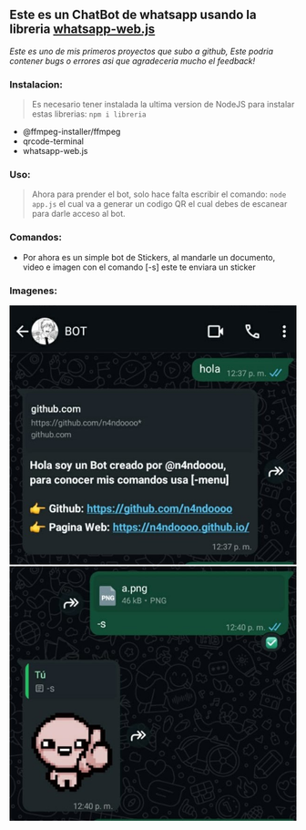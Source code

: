 ## Este es un ChatBot de whatsapp usando la libreria [whatsapp-web.js](https://wwebjs.dev/)
*Este es uno de mis primeros proyectos que subo a github, Este podria contener bugs o errores asi que agradeceria mucho el feedback!*

### Instalacion:
> Es necesario tener instalada la ultima version de NodeJS para instalar estas librerias:
> `npm i libreria`
- @ffmpeg-installer/ffmpeg
- qrcode-terminal
- whatsapp-web.js

### Uso:
> Ahora para prender el bot, solo hace falta escribir el comando: `node app.js`
> el cual va a generar un codigo QR el cual debes de escanear para darle acceso al bot.

### Comandos:
- Por ahora es un simple bot de Stickers, al mandarle un documento, video e imagen con el comando [-s] este te enviara un sticker


### Imagenes:

<img src="ejemplo.jpg" alt="ejemplo">
<img src="ejemplo2.jpg" alt="ejemplo2">
